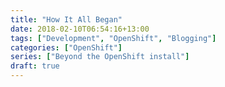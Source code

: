 ```yaml
---
title: "How It All Began"
date: 2018-02-10T06:54:16+13:00
tags: ["Development", "OpenShift", "Blogging"]
categories: ["OpenShift"]
series: ["Beyond the OpenShift install"]
draft: true
---
```


